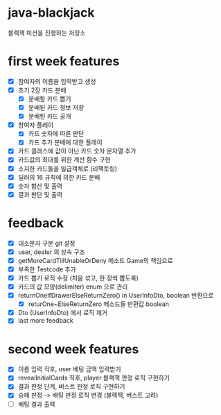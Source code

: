 # java-blackjack
블랙잭 미션을 진행하는 저장소

# first week features
* [X] 참여자의 이름을 입력받고 생성
* [x] 초기 2장 카드 분배
    * [x] 분배할 카드 뽑기
    * [x] 분배된 카드 정보 저장
    * [x] 분배된 카드 공개
* [x] 참여자 플레이
    * [x] 카드 숫자에 따른 판단
    * [x] 카드 추가 분배에 대한 플레이
* [x] 카드 클래스에 값이 아닌 카드 숫자 문자열 추가
* [x] 카드값의 최대를 위한 계산 함수 구현
* [x] 소지한 카드들을 일급객체로 (리팩토링)
* [x] 딜러의 16 규칙에 의한 카드 분배
* [x] 숫자 합산 및 출력
* [x] 결과 판단 및 출력

# feedback
* [x] 대소문자 구분 git 설정
* [x] user, dealer 의 상속 구조
* [x] getMoreCardTillUnableOrDeny 메소드 Game의 책임으로
* [x] 부족한 Testcode 추가
* [x] 카드 뽑기 로직 수정 (처음 섞고, 한 장씩 뽑도록)
* [x] 카드의 값 모양(delimiter) enum 으로 관리
* [x] returnOneIfDrawerElseReturnZero() in UserInfoDto, boolean 반환으로
  * [x] returOne~ElseReturnZero 메소드들 반환값 boolean
* [x] Dto (UserInfoDto) 에서 로직 제거
* [x] last more feedback

# second week features
* [x] 이름 입력 직후, user 베팅 금액 입력받기
* [x] revealInitialCards 직후, player 블랙잭 판정 로직 구현하기
* [x] 결과 판정 단계, 버스트 판정 로직 구현하기
* [x] 승패 판정 -> 배팅 판정 로직 변경 (블랙잭, 버스트 고려)
* [ ] 배팅 결과 출력